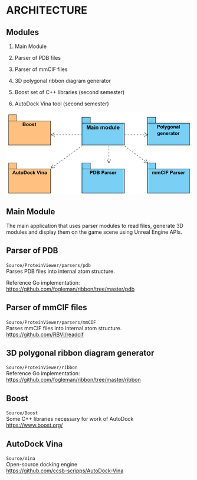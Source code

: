 # ARCHITECTURE

## Modules

1. Main Module
2. Parser of PDB files

3. Parser of mmCIF files

4. 3D polygonal ribbon diagram generator
5. Boost set of C++ libraries (second semester)
6. AutoDock Vina tool (second semester)

![Module Diagram](./module-diagram.png)

## Main Module

The main application that uses parser modules to read files, generate 3D modules and display them on the game scene using Unreal Engine APIs.

## Parser of PDB

`Source/ProteinViewer/parsers/pdb`<br>
Parses PDB files into internal atom structure. 

Reference Go implementation:
https://github.com/fogleman/ribbon/tree/master/pdb

## Parser of mmCIF files

`Source/ProteinViewer/parsers/mmCIF`<br>
Parses mmCIF files into internal atom structure. <br>
https://github.com/RBVI/readcif

## 3D polygonal ribbon diagram generator

`Source/ProteinViewer/ribbon`<br>
Reference Go implementation:
https://github.com/fogleman/ribbon/tree/master/ribbon

## Boost

`Source/Boost`<br>
Some C++ libraries necessary for work of AutoDock<br>
https://www.boost.org/


## AutoDock Vina

`Source/Vina`<br>
Open-source docking engine<br>
https://github.com/ccsb-scripps/AutoDock-Vina